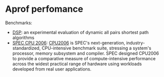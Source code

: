 # Aprof perfomance #
Benchmarks:
  * [DSP](DSP.md): an experimental evaluation of dynamic all pairs shortest path algorithms
  * [SPEC CPU 2006](SPEC2006.md): [CPU2006](http://www.spec.org/cpu2006/) is SPEC's next-generation, industry-standardized, CPU-intensive benchmark suite, stressing a system's processor, memory subsystem and compiler. SPEC designed CPU2006 to provide a comparative measure of compute-intensive performance across the widest practical range of hardware using workloads developed from real user applications.